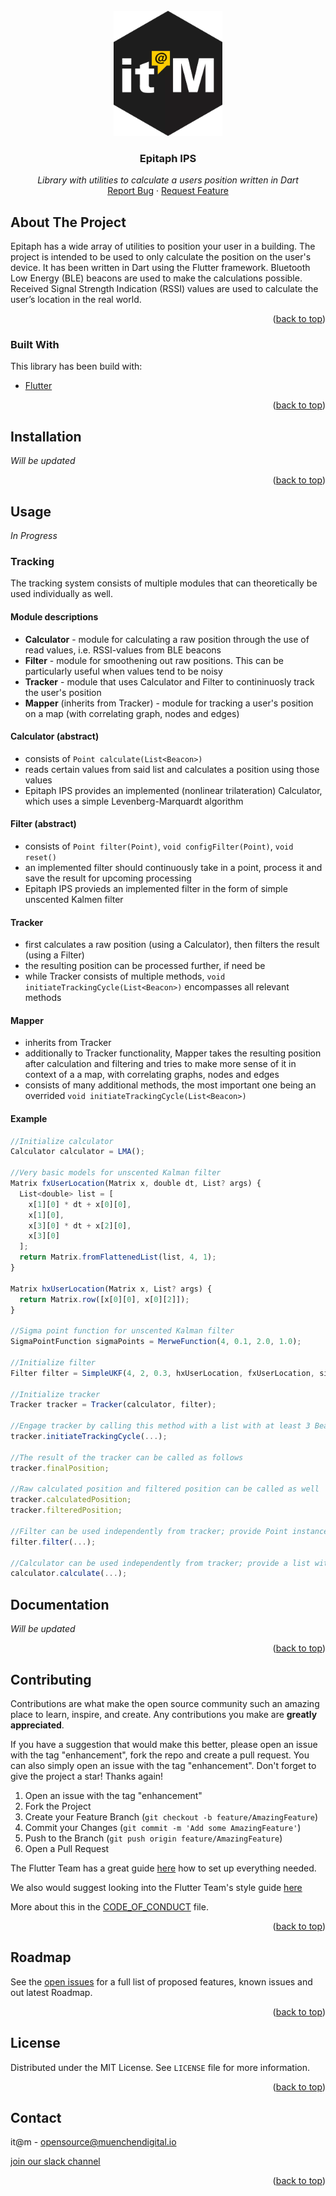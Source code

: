 <div id="top"></div>
<!-- PROJECT SHIELDS -->
<!-- END OF PROJECT SHIELDS -->

<!-- PROJECT LOGO -->
<br />
<div align="center">
  <a href="#">
    <img src="/images/logo.png" alt="Logo" height="200">
  </a>

<h3 align="center">Epitaph IPS</h3>

  <p align="center">
    <i>Library with utilities to calculate a users position written in Dart</i>
    <br /><a href="#">Report Bug</a>
    ·
    <a href="#">Request Feature</a>
  </p>
</div>

<!-- ABOUT THE PROJECT -->
## About The Project

Epitaph has a wide array of utilities to position your user in a building. The project is intended to be used to only calculate the position on the user's device. 
It has been written in Dart using the Flutter framework. Bluetooth Low Energy (BLE) beacons are used to make the calculations possible.
Received Signal Strength Indication (RSSI) values are used to calculate the user’s location in the real world. 
<p align="right">(<a href="#top">back to top</a>)</p>



### Built With

This library has been build with:
 - [Flutter](https://flutter.dev/)


<p align="right">(<a href="#top">back to top</a>)</p>

## Installation

<i>Will be updated</i>

<p align="right">(<a href="#top">back to top</a>)</p>

## Usage

<i>In Progress</i>

### Tracking
The tracking system consists of multiple modules that can theoretically be used individually as well.

#### Module descriptions
- **Calculator** - module for calculating a raw position through the use of read values, i.e. RSSI-values from BLE beacons
- **Filter** - module for smoothening out raw positions. This can be particularly useful when values tend to be noisy
- **Tracker** - module that uses Calculator and Filter to contininuosly track the user's position
- **Mapper** (inherits from Tracker) - module for tracking a user's position on a map (with correlating graph, nodes and edges)

#### Calculator (abstract)
- consists of `Point calculate(List<Beacon>)`
- reads certain values from said list and calculates a position using those values
- Epitaph IPS provides an implemented (nonlinear trilateration) Calculator, which uses a simple Levenberg-Marquardt algorithm

#### Filter (abstract)
- consists of `Point filter(Point)`, `void configFilter(Point)`, `void reset()`
- an implemented filter should continuously take in a point, process it and save the result for upcoming processing
- Epitaph IPS provieds an implemented filter in the form of simple unscented Kalmen filter

#### Tracker
- first calculates a raw position (using a Calculator), then filters the result (using a Filter)
- the resulting position can be processed further, if need be
- while Tracker consists of multiple methods, `void initiateTrackingCycle(List<Beacon>)` encompasses all relevant methods

#### Mapper
- inherits from Tracker
- additionally to Tracker functionality, Mapper takes the resulting position after calculation and filtering and tries to make more sense of it in context of a a map, with correlating graphs, nodes and edges
- consists of many additional methods, the most important one being an overrided `void initiateTrackingCycle(List<Beacon>)`

#### Example
```javascript
//Initialize calculator
Calculator calculator = LMA();

//Very basic models for unscented Kalman filter
Matrix fxUserLocation(Matrix x, double dt, List? args) {
  List<double> list = [
    x[1][0] * dt + x[0][0],
    x[1][0],
    x[3][0] * dt + x[2][0],
    x[3][0]
  ];
  return Matrix.fromFlattenedList(list, 4, 1);
}

Matrix hxUserLocation(Matrix x, List? args) {
  return Matrix.row([x[0][0], x[0][2]]);
}

//Sigma point function for unscented Kalman filter
SigmaPointFunction sigmaPoints = MerweFunction(4, 0.1, 2.0, 1.0);

//Initialize filter
Filter filter = SimpleUKF(4, 2, 0.3, hxUserLocation, fxUserLocation, sigmaPoints, sigmaPoints.numberOfSigmaPoints());

//Initialize tracker
Tracker tracker = Tracker(calculator, filter);

//Engage tracker by calling this method with a list with at least 3 Beacon instances
tracker.initiateTrackingCycle(...);

//The result of the tracker can be called as follows
tracker.finalPosition;

//Raw calculated position and filtered position can be called as well
tracker.calculatedPosition;
tracker.filteredPosition;

//Filter can be used independently from tracker; provide Point instance for filter method
filter.filter(...);

//Calculator can be used independently from tracker; provide a list with at least 3 Beacon instances
calculator.calculate(...);
```

## Documentation
<i>Will be updated</i>

<p align="right">(<a href="#top">back to top</a>)</p>

<!-- CONTRIBUTING -->
## Contributing

Contributions are what make the open source community such an amazing place to learn, inspire, and create. Any contributions you make are **greatly appreciated**.

If you have a suggestion that would make this better, please open an issue with the tag "enhancement", fork the repo and create a pull request. You can also simply open an issue with the tag "enhancement".
Don't forget to give the project a star! Thanks again!

1. Open an issue with the tag "enhancement"
2. Fork the Project
3. Create your Feature Branch (`git checkout -b feature/AmazingFeature`)
4. Commit your Changes (`git commit -m 'Add some AmazingFeature'`)
5. Push to the Branch (`git push origin feature/AmazingFeature`)
6. Open a Pull Request

The Flutter Team has a great guide [here](https://docs.flutter.dev/get-started/install) how to set up everything needed.

We also would suggest looking into the Flutter Team's style guide [here](https://github.com/flutter/flutter/wiki/Style-guide-for-Flutter-repo)

More about this in the [CODE_OF_CONDUCT](/CODE_OF_CONDUCT.md) file.

<p align="right">(<a href="#top">back to top</a>)</p>

<!-- ROADMAP -->
## Roadmap


See the [open issues](#) for a full list of proposed features, known issues and out latest Roadmap.

<p align="right">(<a href="#top">back to top</a>)</p>


<!-- LICENSE -->
## License

Distributed under the MIT License. See `LICENSE` file for more information.

<p align="right">(<a href="#top">back to top</a>)</p>


<!-- CONTACT -->
## Contact

it@m - opensource@muenchendigital.io

[join our slack channel](https://join.slack.com/t/epitaph-ips/shared_invite/zt-164oqyxvl-pNIGa9n6jA1fJZmk1h6zeg)

<p align="right">(<a href="#top">back to top</a>)</p>


<!-- MARKDOWN LINKS & IMAGES -->
<!-- https://www.markdownguide.org/basic-syntax/#reference-style-links -->
